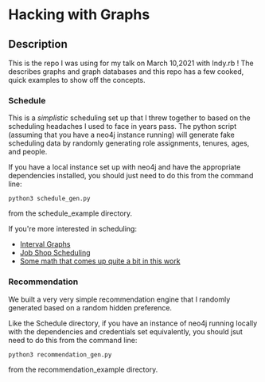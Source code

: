 # Hacking with Graphs


## Description

This is the repo I was using for my talk on March 10,2021 with Indy.rb ! The describes graphs and graph databases and this repo has a few cooked, quick examples to show off the concepts. 

### Schedule

This is a *_simplistic_* scheduling set up that I threw together to based on the scheduling headaches I used to face in years pass. The python script (assuming that you have a neo4j instance running) will generate fake scheduling data by randomly generating role assignments, tenures, ages, and people. 

If you have a local instance set up with neo4j and have the appropriate dependencies installed, you should just need to do this from the command line:

```python3 schedule_gen.py```

from the schedule_example directory. 

If you're more interested in scheduling: 
- [Interval Graphs](https://en.wikipedia.org/wiki/Interval_graph) 
- [Job Shop Scheduling](https://en.wikipedia.org/wiki/Job_shop_scheduling)
- [Some math that comes up quite a bit in this work](https://en.wikipedia.org/wiki/Linear_programming) 

### Recommendation

We built a very very simple recommendation engine that I randomly generated based on a random hidden preference. 

Like the Schedule directory, if you have an instance of neo4j running locally with the dependencies and credentials set equivalently, you should jsut need to do this from the command line:

```python3 recommendation_gen.py```

from the recommendation_example directory.

